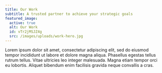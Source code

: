 ```yaml
---
title: Our Work
subtitle: A trusted partner to achieve your strategic goals
featured_image:
  active: true
  alt: Our Work
  id: vTr2jMSJZ4g
  src: /images/uploads/work-hero.jpg
---
```

Lorem ipsum dolor sit amet, consectetur adipiscing elit, sed do eiusmod tempor incididunt ut labore et dolore magna aliqua. Phasellus egestas tellus rutrum tellus. Vitae ultricies leo integer malesuada. Magna etiam tempor orci eu lobortis. Aliquet bibendum enim facilisis gravida neque convallis a cras.
